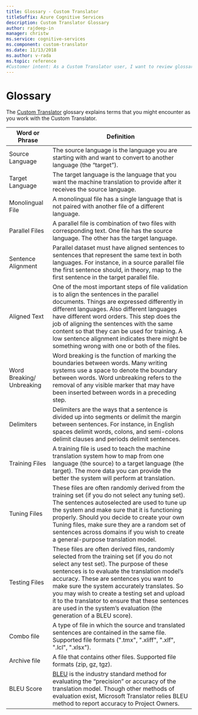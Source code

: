 ```yaml
---
title: Glossary - Custom Translator
titleSuffix: Azure Cognitive Services
description: Custom Translator Glossary
author: rajdeep-in
manager: christw
ms.service: cognitive-services
ms.component: custom-translator
ms.date: 11/13/2018
ms.author: v-rada
ms.topic: reference
#Customer intent: As a Custom Translator user, I want to review glossary, so that I can understand the terms in multiple articles.
---
```


# Glossary

The [Custom Translator](https://portal.customtranslator.azure.ai) glossary explains terms that you might encounter as you work with the Custom Translator.

| **Word or Phrase**       | **Definition**                                                                                                                                                                                                                                                                                                                                                                                                                                                            |
|--------------------------|---------------------------------------------------------------------------------------------------------------------------------------------------------------------------------------------------------------------------------------------------------------------------------------------------------------------------------------------------------------------------------------------------------------------------------------------------------------------------|
| Source Language          | The source language is the language you are starting with and want to convert to another language (the “target”).                                                                                                                                                                                                                                                                                                                                                         |
| Target Language          | The target language is the language that you want the machine translation to provide after it receives the source language.                                                                                                                                                                                                                                                                                                                                               |
| Monolingual File         | A monolingual file has a single language that is not paired with another file of a different language.                                                                                                                                                                                                                                                                                                                                                                 |
| Parallel Files           | A parallel file is combination of two files with corresponding text. One file has the source language. The other has the target language.                                                                                                                                                                                                                                                                                                                                         |
| Sentence Alignment       | Parallel dataset must have aligned sentences to sentences that represent the same text in both languages. For instance, in a source parallel file the first sentence should, in theory, map to the first sentence in the target parallel file.                                                                                                                                                                                                                               |
| Aligned Text             | One of the most important steps of file validation is to align the sentences in the parallel documents. Things are expressed differently in different languages. Also different languages have different word orders. This step does the job of aligning the sentences with the same content so that they can be used for training. A low sentence alignment indicates there might be something wrong with one or both of the files. |
| Word Breaking/ Unbreaking | Word breaking is the function of marking the boundaries between words. Many writing systems use a space to denote the boundary between words. Word unbreaking refers to the removal of any visible marker that may have been inserted between words in a preceding step.                                                                                                                                                                                                  |
| Delimiters               | Delimiters are the ways that a sentence is divided up into segments or delimit the margin between sentences. For instance, in English spaces delimit words, colons, and semi-colons delimit clauses and periods delimit sentences.                                                                                                                                                                                                                                         |
| Training Files           | A training file is used to teach the machine translation system how to map from one language (the source) to a target language (the target). The more data you can provide the better the system will perform at translation.                                                                                                                                                                                                               |
| Tuning Files             | These files are often randomly derived from the training set (if you do not select any tuning set). The sentences autoselected are used to tune up the system and make sure that it is functioning properly. Should you decide to create your own Tuning files, make sure they are a random set of sentences across domains if you wish to create a general-purpose translation model.                                                                                 |
| Testing Files            | These files are often derived files, randomly selected from the training set (if you do not select any test set). The purpose of these sentences is to evaluate the translation model’s accuracy. These are sentences you want to make sure the system accurately translates. So you may wish to create a testing set and upload it to the translator to ensure that these sentences are used in the system’s evaluation (the generation of a BLEU score).   |
| Combo file               | A type of file in which the source and translated sentences are contained in the same file. Supported file formats (".tmx", ".xliff", ".xlf", ".lcl", ".xlsx").                                                                                                                                                                                                                                                                                                                       |
| Archive file             | A file that contains other files. Supported file formats (zip, gz, tgz).                                                                                                                                                                                                                                                                                                                                                                                                |
| BLEU Score               | [BLEU](what-is-bleu-score.md) is the industry standard method for evaluating the “precision” or accuracy of the translation model. Though other methods of evaluation exist, Microsoft Translator relies BLEU  method to report accuracy to Project Owners.